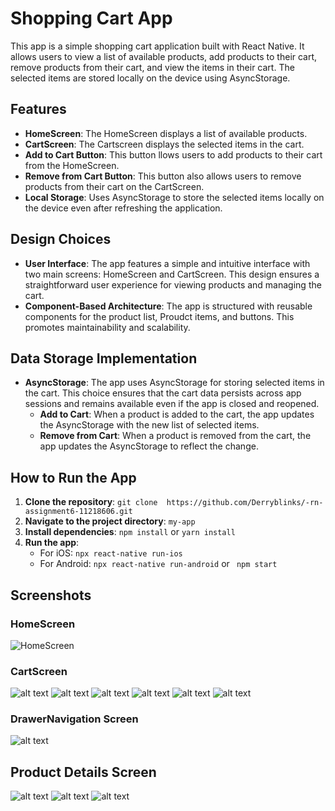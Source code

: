 # Shopping Cart App

This app is a simple shopping cart application built with React Native. It allows users to view a list of available products, add products to their cart, remove products from their cart, and view the items in their cart. The selected items are stored locally on the device using AsyncStorage.

## Features

- **HomeScreen**: The HomeScreen displays a list of available products.
- **CartScreen**: The Cartscreen displays the selected items in the cart.
- **Add to Cart Button**: This button llows users to add products to their cart from the HomeScreen.
- **Remove from Cart Button**: This button also allows users to remove products from their cart on the CartScreen.
- **Local Storage**: Uses AsyncStorage to store the selected items locally on the device even after refreshing the application.

## Design Choices

- **User Interface**: The app features a simple and intuitive interface with two main screens: HomeScreen and CartScreen. This design ensures a straightforward user experience for viewing products and managing the cart.
- **Component-Based Architecture**: The app is structured with reusable components for the product list, Proudct items, and buttons. This promotes maintainability and scalability.

## Data Storage Implementation

- **AsyncStorage**: The app uses AsyncStorage for storing selected items in the cart. This choice ensures that the cart data persists across app sessions and remains available even if the app is closed and reopened.
  - **Add to Cart**: When a product is added to the cart, the app updates the AsyncStorage with the new list of selected items.
  - **Remove from Cart**: When a product is removed from the cart, the app updates the AsyncStorage to reflect the change.

## How to Run the App

1. **Clone the repository**: `git clone  https://github.com/Derryblinks/-rn-assignment6-11218606.git`
2. **Navigate to the project directory**: `my-app`
3. **Install dependencies**: `npm install` or `yarn install`
4. **Run the app**:
   - For iOS: `npx react-native run-ios`
   - For Android: `npx react-native run-android` or ` npm start`

## Screenshots

### HomeScreen

![HomeScreen](<Screenshots/Screen 2.png>)


### CartScreen
![alt text](Screenshots/Screen2.png)
![alt text](<Screenshots/CheckOut page.png>)
![alt text](Screenshots/CheckoutScreen.png)
![alt text](<Screenshots/checkout Page 2.png>)
![alt text](Screenshots/Checkout2.png)
![alt text](<Screenshots/the checkout page.png>)

### DrawerNavigation Screen
![alt text](<Screenshots/Drawer Screen.png>)

## Product Details Screen
![alt text](<Screenshots/Product Details.png>)
![alt text](<Screenshots/Screen 7.png>)
![alt text](Screenshots/Screen1.png)